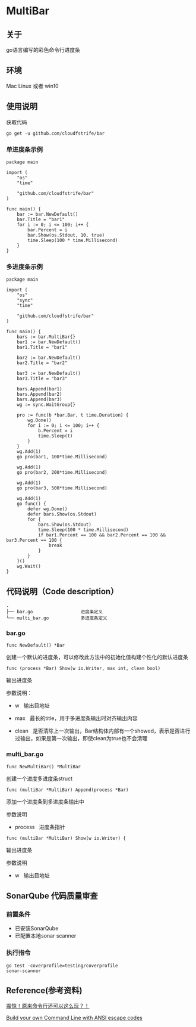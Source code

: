 # MultiBar

## 关于

go语言编写的彩色命令行进度条

## 环境

Mac Linux 或者 win10

## 使用说明

获取代码

```
go get -u github.com/cloudfstrife/bar
```

### 单进度条示例

```
package main

import (
	"os"
	"time"

	"github.com/cloudfstrife/bar"
)

func main() {
	bar := bar.NewDefault()
	bar.Title = "bar1"
	for i := 0; i <= 100; i++ {
		bar.Percent = i
		bar.Show(os.Stdout, 10, true)
		time.Sleep(100 * time.Millisecond)
	}
}
```

### 多进度条示例

```
package main

import (
	"os"
	"sync"
	"time"

	"github.com/cloudfstrife/bar"
)

func main() {
	bars := bar.MultiBar{}
	bar1 := bar.NewDefault()
	bar1.Title = "bar1"

	bar2 := bar.NewDefault()
	bar2.Title = "bar2"

	bar3 := bar.NewDefault()
	bar3.Title = "bar3"

	bars.Append(bar1)
	bars.Append(bar2)
	bars.Append(bar3)
	wg := sync.WaitGroup{}

	pro := func(b *bar.Bar, t time.Duration) {
		wg.Done()
		for i := 0; i <= 100; i++ {
			b.Percent = i
			time.Sleep(t)
		}
	}
	wg.Add(1)
	go pro(bar1, 100*time.Millisecond)

	wg.Add(1)
	go pro(bar2, 200*time.Millisecond)

	wg.Add(1)
	go pro(bar3, 500*time.Millisecond)

	wg.Add(1)
	go func() {
		defer wg.Done()
		defer bars.Show(os.Stdout)
		for {
			bars.Show(os.Stdout)
			time.Sleep(100 * time.Millisecond)
			if bar1.Percent == 100 && bar2.Percent == 100 && bar3.Percent == 100 {
				break
			}
		}
	}()
	wg.Wait()
}
```

## 代码说明（Code description）

```
.
├── bar.go					进度条定义
└── multi_bar.go			多进度条定义
```

### bar.go

```
func NewDefault() *Bar 
```

创建一个默认的进度条，可以修改此方法中的初始化值构建个性化的默认进度条

```
func (process *Bar) Show(w io.Writer, max int, clean bool) 
```

输出进度条

参数说明：

* w			&nbsp;&nbsp;输出目地址

* max		&nbsp;&nbsp;最长的title，用于多进度条输出时对齐输出内容

* clean		&nbsp;&nbsp;是否清除上一次输出，Bar结构体内部有一个showed，表示是否进行过输出，如果是第一次输出，即使clean为true也不会清理

### multi_bar.go

```
func NewMultiBar() *MultiBar 
```

创建一个进度多进度条struct 

```
func (multiBar *MultiBar) Append(process *Bar)
```

添加一个进度条到多进度条输出中

参数说明 

* process 		&nbsp;&nbsp;进度条指针

```
func (multiBar *MultiBar) Show(w io.Writer) {
```

输出进度条

参数说明 

* w			&nbsp;&nbsp;输出目地址

## SonarQube 代码质量审查

### 前置条件

* 已安装SonarQube
* 已配置本地sonar scanner

### 执行指令

```
go test -coverprofile=testing/coverprofile
sonar-scanner
```

## Reference(参考资料)

[震惊！原来命令行还可以这么玩？！ ](http://kissyu.org/2017/11/25/%E9%9C%87%E6%83%8A%EF%BC%81%E5%8E%9F%E6%9D%A5%E5%91%BD%E4%BB%A4%E8%A1%8C%E8%BF%98%E5%8F%AF%E4%BB%A5%E8%BF%99%E4%B9%88%E7%8E%A9%EF%BC%9F%EF%BC%81/)

[Build your own Command Line with ANSI escape codes](http://www.lihaoyi.com/post/BuildyourownCommandLinewithANSIescapecodes.html)
